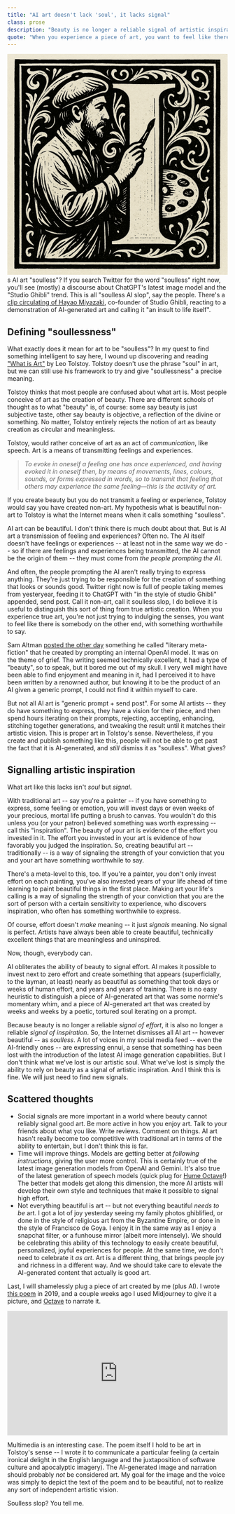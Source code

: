 ```yaml
---
title: "AI art doesn't lack 'soul', it lacks signal"
class: prose
description: "Beauty is no longer a reliable signal of artistic inspiration."
quote: "When you experience a piece of art, you want to feel like there is somebody on the other end, with something worthwhile to say. With AI, that's often missing."
---
```


<img src="../images/dropCapIArtist.png" class="dropCap" alt="I" />s AI art "soulless"? If you search Twitter for the word "soulless" right now, you'll see (mostly) a discourse about ChatGPT's latest image model and the "Studio Ghibli" trend. This is all "soulless AI slop", say the people. There's a [clip circulating of Hayao Miyazaki](https://x.com/DannyDrinksWine/status/1813675038492733784), co-founder of Studio Ghibli, reacting to a demonstration of AI-generated art and calling it "an insult to life itself".

## Defining "soullessness"

What exactly does it mean for art to be "soulless"? In my quest to find something intelligent to say here, I wound up discovering and reading ["What is Art"](https://www.gutenberg.org/files/64908/64908-h/64908-h.htm) by Leo Tolstoy. Tolstoy doesn't use the phrase "soul" in art, but we can still use his framework to try and give "soullessness" a precise meaning.

Tolstoy thinks that most people are confused about what art is. Most people conceive of art as the creation of beauty. There are different schools of thought as to what "beauty" is, of course: some say beauty is just subjective taste, other say beauty is objective, a reflection of the divine or something. No matter, Tolstoy entirely rejects the notion of art as beauty creation as circular and meaningless.

Tolstoy, would rather conceive of art as an act of *communication*, like speech. Art is a means of transmitting feelings and experiences.

> _To evoke in oneself a feeling one has once experienced, and having evoked it in oneself then, by means of movements, lines, colours, sounds, or forms expressed in words, so to transmit that feeling that others may experience the same feeling—this is the activity of art._

If you create beauty but you do not transmit a feeling or experience, Tolstoy would say you have created non-art. My hypothesis what is beautiful non-art to Tolstoy is what the Internet means when it calls something "soulless".

AI art can be beautiful. I don't think there is much doubt about that. But is AI art a transmission of feeling and experiences? Often no. The AI itself doesn't have feelings or experiences -- at least not in the same way we do -- so if there are feelings and experiences being transmitted, the AI cannot be the origin of them -- they must come from *the people prompting the AI*. 

And often, the people prompting the AI aren't really trying to express anything. They're just trying to be responsible for the creation of something that looks or sounds good. Twitter right now is full of people taking memes from yesteryear, feeding it to ChatGPT with "in the style of studio Ghibli" appended, send post. Call it non-art, call it soulless slop, I do believe it is useful to distinguish this sort of thing from true artistic creation. When you experience true art, you're not just trying to indulging the senses, you want to feel like there is somebody on the other end, with something worthwhile to say.

Sam Altman [posted the other day](https://x.com/sama/status/1899535387435086115) something he called "literary meta-fiction" that he created by prompting an internal OpenAI model. It was on the theme of grief. The writing seemed technically excellent, it had a type of "beauty", so to speak, but it bored me out of my skull. I very well might have been able to find enjoyment and meaning in it, had I perceived it to have been written by a renowned author, but knowing it to be the product of an AI given a generic prompt, I could not find it within myself to care.

But not all AI art is "generic prompt + send post". For some AI artists -- they do have something to express, they have a vision for their piece, and then spend hours iterating on their prompts, rejecting, accepting, enhancing, stitching together generations, and tweaking the result until it matches their artistic vision. This is proper art in Tolstoy's sense. Nevertheless, if you create and publish something like this, people will not be able to get past the fact that it is AI-generated, and *still* dismiss it as "soulless". What gives?

## Signalling artistic inspiration

What art like this lacks isn't *soul* but *signal*.

With traditional art -- say you're a painter -- if you have something to express, some feeling or emotion, you will invest days or even weeks of your precious, mortal life putting a brush to canvas. You wouldn't do this unless you (or your patron) believed something was worth expressing -- call this "inspiration". The beauty of your art is evidence of the effort you invested in it. The effort you invested in your art is evidence of how favorably you judged the inspiration. So, creating beautiful art -- traditionally -- is a way of signaling the strength of your conviction that you and your art have something worthwhile to say.

There's a meta-level to this, too. If you're a painter, you don't only invest effort on each painting, you've also invested years of your life ahead of time learning to paint beautiful things in the first place. Making art your life's calling is a way of signaling the strength of your conviction that you are the sort of person with a certain sensitivity to experience, who discovers inspiration, who often has something worthwhile to express.

Of course, effort doesn't *make* meaning -- it just *signals* meaning. No signal is perfect. Artists have always been able to create beautiful, technically excellent things that are meaningless and uninspired.

Now, though, everybody can.

AI obliterates the ability of beauty to signal effort. AI makes it possible to invest next to zero effort and create something that appears (superficially, to the layman, at least) nearly as beautiful as something that took days or weeks of human effort, and years and years of training. There is no easy heuristic to distinguish a piece of AI-generated art that was some normie's momentary whim, and a piece of AI-generated art that was created by weeks and weeks by a poetic, tortured soul iterating on a prompt.

Because beauty is no longer a reliable *signal of effort*, it is also no longer a reliable *signal of inspiration*. So, the Internet dismisses all AI art -- however beautiful -- as *soulless*. A lot of voices in my social media feed -- even the AI-friendly ones -- are expressing ennui, a sense that something has been lost with the introduction of the latest AI image generation capabilities. But I don't think what we've lost is our artistic soul. What we've lost is simply the ability to rely on beauty as a signal of artistic inspiration. And I think this is fine. We will just need to find new signals.

## Scattered thoughts

  * Social signals are more important in a world where beauty cannot reliably signal good art. Be more active in how you enjoy art. Talk to your friends about what you like. Write reviews. Comment on things. AI art hasn't really become too competitive with traditional art in terms of the ability to entertain, but I don't think this is far.
  * Time will improve things. Models are getting better at *following instructions*, giving the user more control. This is certainly true of the latest image generation models from OpenAI and Gemini. It's also true of the latest generation of speech models (quick plug for [Hume Octave](https://www.hume.ai/text-to-speech)!) The better that models get along this dimension, the more AI artists will develop their own style and techniques that make it possible to signal high effort.
  * Not everything beautiful is art -- but not everything beautiful *needs to be* art. I got a lot of joy yesterday seeing my family photos ghiblified, or done in the style of religious art from the Byzantine Empire, or done in the style of Francisco de Goya. I enjoy it in the same way as I enjoy a snapchat filter, or a funhouse mirror (albeit more intensely). We should be celebrating this ability of this technology to easily create beautiful, personalized, joyful experiences for people. At the same time, we don't need to celebrate it *as art*. Art is a different thing, that brings people joy and richness in a different way. And we should take care to elevate the AI-generated content that actually is good art.

Last, I will shamelessly plug a piece of art created by me (plus AI). I wrote [this poem](https://twitchard.github.io/posts/2019-05-29-not-a-real-engineer.html) in 2019, and a couple weeks ago I used Midjourney to give it a picture, and [Octave](https://www.hume.ai/text-to-speech) to narrate it.

<div style="padding:56.25% 0 0 0;position:relative;"><iframe src="https://player.vimeo.com/video/1065105447?badge=0&amp;autopause=0&amp;player_id=0&amp;app_id=58479" frameborder="0" allow="autoplay; fullscreen; picture-in-picture; clipboard-write; encrypted-media" style="position:absolute;top:0;left:0;width:100%;height:100%;" title="not a real engineer"></iframe></div><script src="https://player.vimeo.com/api/player.js"></script>

Multimedia is an interesting case. The poem itself I hold to be art in Tolstoy's sense -- I wrote it to communicate a particular feeling (a certain ironical delight in the English language and the juxtaposition of software culture and apocalyptic imagery). The AI-generated image and narration should probably *not* be considered art. My goal for the image and the voice was simply to depict the text of the poem and to be beautiful, not to realize any sort of independent artistic vision.

Soulless slop? You tell me.
